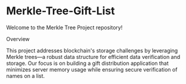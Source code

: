 # Merkle-Tree-Gift-List
Welcome to the Merkle Tree Project repository!

Overview

This project addresses blockchain's storage challenges by leveraging Merkle trees—a robust data structure for efficient data verification and storage. Our focus is on building a gift distribution application that minimizes server memory usage while ensuring secure verification of names on a list.
